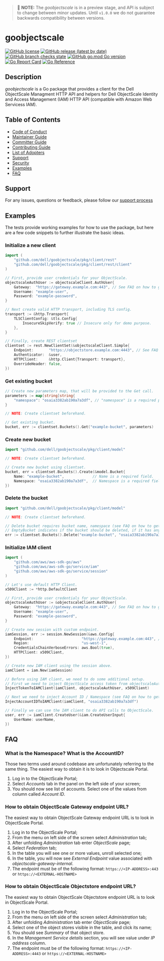 
> 🚧 **NOTE:** The *goobjectscale* is in a preview stage, and API is subject to change between minor updates. Until `v1.0.0` we do not guarantee backwards compatibility between versions.

# goobjectscale

[![GitHub license](https://img.shields.io/github/license/dell/goobjectscale)](https://github.com/dell/goobjectscale/blob/main/LICENSE)
[![GitHub release (latest by date)](https://img.shields.io/github/v/release/dell/goobjectscale)](https://github.com/dell/goobjectscale/releases/latest)
[![GitHub branch checks state](https://img.shields.io/github/checks-status/dell/goobjectscale/main)](https://github.com/dell/goobjectscale/actions)
[![GitHub go.mod Go version](https://img.shields.io/github/go-mod/go-version/dell/goobjectscale)](https://github.com/dell/goobjectscale/blob/main/go.mod)
[![Go Report Card](https://goreportcard.com/badge/github.com/dell/goobjectscale)](https://goreportcard.com/report/github.com/dell/goobjectscale)
[![Go Reference](https://pkg.go.dev/badge/github.com/dell/goobjectscale.svg)](https://pkg.go.dev/github.com/dell/goobjectscale)

## Description
_goobjectscale_ is a Go package that provides a client for the Dell ObjectScale Managment HTTP API and helpers for Dell ObjectScale Identity and Access Management (IAM) HTTP API (compatible with Amazon Web Servicess IAM).

## Table of Contents

* [Code of Conduct](https://github.com/dell/csm/blob/main/docs/CODE_OF_CONDUCT.md)
* [Maintainer Guide](https://github.com/dell/csm/blob/main/docs/MAINTAINER_GUIDE.md)
* [Committer Guide](https://github.com/dell/csm/blob/main/docs/COMMITTER_GUIDE.md)
* [Contributing Guide](https://github.com/dell/csm/blob/main/docs/CONTRIBUTING.md)
* [List of Adopters](https://github.com/dell/csm/blob/main/docs/ADOPTERS.md)
* [Support](#support)
* [Security](https://github.com/dell/csm/blob/main/docs/SECURITY.md)
* [Examples](#examples)
* [FAQ](#faq)

## Support
For any issues, questions or feedback, please follow our [support process](https://github.com/dell/csm/blob/main/docs/SUPPORT.md)

## Examples
The tests provide working examples for how to use the package, but here are a few code snippets to further illustrate the basic ideas.

### Initialize a new client


```go
import (
	"github.com/dell/goobjectscale/pkg/client/rest"
	"github.com/dell/goobjectscale/pkg/client/rest/client"
)

// First, provide user credentials for your ObjectScale.
objectscaleAuthUser := objectscaleClient.AuthUser{
	Gateway:  "https://gateway.example.com:443", // See FAQ on how to get it.
	Username: "example-user",
	Password: "example-password",
}

// Next create valid HTTP transport, including TLS config.
transport := &http.Transport{
	TLSClientConfig: &tls.Config{
		InsecureSkipVerify: true // Insecure only for demo purpose.
	},
}

// Finally, create REST clientset
clientset := rest.NewClientSet(&objectscaleClient.Simple{
	Endpoint:       "https://objectstore.example.com:4443", // See FAQ on how to get it.
	Authenticator:  &user,
	HTTPClient:     &http.Client{Transport: transport},
	OverrideHeader: false,
})
```

### Get existing bucket

```go
// Create new parameters map, that will be provided to the Get call.
parameters := map[string]string{
	"namespace": "osaia3382ab190a7a3df", // "namespace" is a required parameter (see FAQ on how to get it).
}

// NOTE: Create clientset beforehand.

// Get existing bucket.
bucket, err := clientset.Buckets().Get("example-bucket", parameters)
```

### Create new bucket

```go
import "github.com/dell/goobjectscale/pkg/client/model"

// NOTE: Create clientset beforehand.

// Create new bucket using clientset.
bucket, err = clientset.Buckets().Create(&model.Bucket{
	Name: "example-bucket",             // Name is a required field.
	Namespace: "osaia3382ab190a7a3df",  // Namespace is a required field.
})
```

### Delete the bucket

```go
import "github.com/dell/goobjectscale/pkg/client/model"

// NOTE: Create clientset beforehand.

// Delete bucket requires bucket name, namespace (see FAQ on how to get it) and emptyBucket parameters.
// EmptyBucket indicates if the bucket should be deleted, if it has any objects.
err := clientset.Buckets().Delete("example-bucket", "osaia3382ab190a7a3df", false)
```

### Initialize IAM client

```go
import (
	"github.com/aws/aws-sdk-go/aws"
	"github.com/aws/aws-sdk-go/service/iam"
	"github.com/aws/aws-sdk-go/service/session"
)

// Let's use default HTTP Client.
x509Client := *http.DefaultClient

// First, provide user credentials for your ObjectScale.
objectscaleAuthUser := &objectscaleClient.AuthUser{
	Gateway:  "https://gateway.example.com:443", // See FAQ on how to get it.
	Username: "example-user",
	Password: "example-password",
}

// Create new session with custom endpoint.
iamSession, err := session.NewSession(&aws.Config{
	Endpoint:                      "https://gateway.example.com:443", // See FAQ on how to get it.
	Region:                        "us-west-1",
	CredentialsChainVerboseErrors: aws.Bool(true),
	HTTPClient: x509Client,
})

// Create new IAM client using the session above.
iamClient = iam.New(iamSession)

// Before using IAM client, we need to do some additional setup.
// First we need to inject ObjectScale access token from objectscaleAuthUser structure.
InjectTokenToIAMClient(iamClient, objectscaleAuthUser, x509Client)

// Next we need to inject Account ID / Namespace (see FAQ on how to get it).
InjectAccountIDToIAMClient(iamClient, "osaia3382ab190a7a3df")

// Finally we can use the IAM client to do API calls to ObjectScale.
user, err := iamClient.CreateUser(&iam.CreateUserInput{
	UserName: userName,
})
```

## FAQ

### What is the Namespace? What is the AccountID?

Those two terms used around codebase are unfortunately referring to the same thing. The easiest way to obtain it is to look in Objectscale Portal.

1. Log in to the ObjectScale Portal;
2. Select *Accounts* tab in the panel on the left side of your screen;
3. You should now see list of accounts. Select one of the values from column called *Account ID*.

### How to obtain ObjectScale Gateway endpoint URL?

The easiest way to obtain ObjectScale Gateway endpoint URL is to look in ObjectScale Portal.

1. Log in to the ObjectScale Portal;
2. From the menu on left side of the screen select *Administration* tab;
3. After unfolding *Administration* tab enter *ObjectScale* page;
4. Select *Federation* tab;
5. In the table you will see one or more values, unroll selected one;
6. In the table, you will now see *External Endpoint* value associated with *objectscale-gateway-internal*.
7. The endpoint must be of the following format: `https://<IP-ADDRESS>:443` or `https://<EXTERNAL-HOSTNAME>`

### How to obtain ObjectScale Objectstore endpoint URL?

The easiest way to obtain ObjectScale Objectstore endpoint URL is to look in ObjectScale Portal.


1. Log in to the ObjectScale Portal;
2. From the menu on left side of the screen select *Administration* tab;
3. After unfolding *Administration* tab enter *ObjectScale* page;
4. Select one of the object stores visible in the table, and click its name;
5. You should see *Summary* of that object store.
6. In the *Management Service details* section, you will see value under *IP address* column.
7. The endpoint must be of the following format: `https://<IP-ADDRESS>:4443` or `https://<EXTERNAL-HOSTNAME>`

